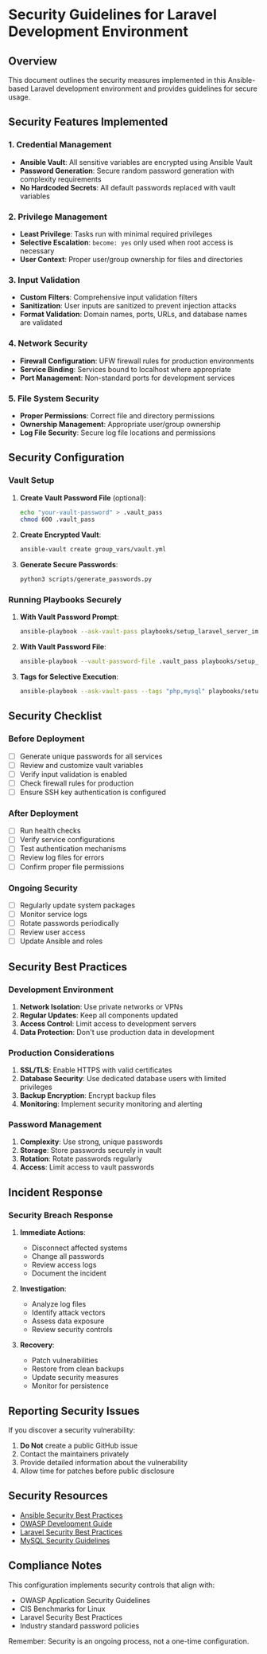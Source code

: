 # Security Guidelines for Laravel Development Environment

## Overview

This document outlines the security measures implemented in this Ansible-based Laravel development environment and provides guidelines for secure usage.

## Security Features Implemented

### 1. Credential Management
- **Ansible Vault**: All sensitive variables are encrypted using Ansible Vault
- **Password Generation**: Secure random password generation with complexity requirements
- **No Hardcoded Secrets**: All default passwords replaced with vault variables

### 2. Privilege Management
- **Least Privilege**: Tasks run with minimal required privileges
- **Selective Escalation**: `become: yes` only used when root access is necessary
- **User Context**: Proper user/group ownership for files and directories

### 3. Input Validation
- **Custom Filters**: Comprehensive input validation filters
- **Sanitization**: User inputs are sanitized to prevent injection attacks
- **Format Validation**: Domain names, ports, URLs, and database names are validated

### 4. Network Security
- **Firewall Configuration**: UFW firewall rules for production environments
- **Service Binding**: Services bound to localhost where appropriate
- **Port Management**: Non-standard ports for development services

### 5. File System Security
- **Proper Permissions**: Correct file and directory permissions
- **Ownership Management**: Appropriate user/group ownership
- **Log File Security**: Secure log file locations and permissions

## Security Configuration

### Vault Setup

1. **Create Vault Password File** (optional):
   ```bash
   echo "your-vault-password" > .vault_pass
   chmod 600 .vault_pass
   ```

2. **Create Encrypted Vault**:
   ```bash
   ansible-vault create group_vars/vault.yml
   ```

3. **Generate Secure Passwords**:
   ```bash
   python3 scripts/generate_passwords.py
   ```

### Running Playbooks Securely

1. **With Vault Password Prompt**:
   ```bash
   ansible-playbook --ask-vault-pass playbooks/setup_laravel_server_improved.yml
   ```

2. **With Vault Password File**:
   ```bash
   ansible-playbook --vault-password-file .vault_pass playbooks/setup_laravel_server_improved.yml
   ```

3. **Tags for Selective Execution**:
   ```bash
   ansible-playbook --ask-vault-pass --tags "php,mysql" playbooks/setup_laravel_server_improved.yml
   ```

## Security Checklist

### Before Deployment
- [ ] Generate unique passwords for all services
- [ ] Review and customize vault variables
- [ ] Verify input validation is enabled
- [ ] Check firewall rules for production
- [ ] Ensure SSH key authentication is configured

### After Deployment
- [ ] Run health checks
- [ ] Verify service configurations
- [ ] Test authentication mechanisms
- [ ] Review log files for errors
- [ ] Confirm proper file permissions

### Ongoing Security
- [ ] Regularly update system packages
- [ ] Monitor service logs
- [ ] Rotate passwords periodically
- [ ] Review user access
- [ ] Update Ansible and roles

## Security Best Practices

### Development Environment
1. **Network Isolation**: Use private networks or VPNs
2. **Regular Updates**: Keep all components updated
3. **Access Control**: Limit access to development servers
4. **Data Protection**: Don't use production data in development

### Production Considerations
1. **SSL/TLS**: Enable HTTPS with valid certificates
2. **Database Security**: Use dedicated database users with limited privileges
3. **Backup Encryption**: Encrypt backup files
4. **Monitoring**: Implement security monitoring and alerting

### Password Management
1. **Complexity**: Use strong, unique passwords
2. **Storage**: Store passwords securely in vault
3. **Rotation**: Rotate passwords regularly
4. **Access**: Limit access to vault passwords

## Incident Response

### Security Breach Response
1. **Immediate Actions**:
   - Disconnect affected systems
   - Change all passwords
   - Review access logs
   - Document the incident

2. **Investigation**:
   - Analyze log files
   - Identify attack vectors
   - Assess data exposure
   - Review security controls

3. **Recovery**:
   - Patch vulnerabilities
   - Restore from clean backups
   - Update security measures
   - Monitor for persistence

## Reporting Security Issues

If you discover a security vulnerability:

1. **Do Not** create a public GitHub issue
2. Contact the maintainers privately
3. Provide detailed information about the vulnerability
4. Allow time for patches before public disclosure

## Security Resources

- [Ansible Security Best Practices](https://docs.ansible.com/ansible/latest/user_guide/playbooks_best_practices.html#best-practices-for-variables-and-vaults)
- [OWASP Development Guide](https://owasp.org/www-project-developer-guide/)
- [Laravel Security Best Practices](https://laravel.com/docs/security)
- [MySQL Security Guidelines](https://dev.mysql.com/doc/refman/8.0/en/general-security-issues.html)

## Compliance Notes

This configuration implements security controls that align with:
- OWASP Application Security Guidelines
- CIS Benchmarks for Linux
- Laravel Security Best Practices
- Industry standard password policies

Remember: Security is an ongoing process, not a one-time configuration.